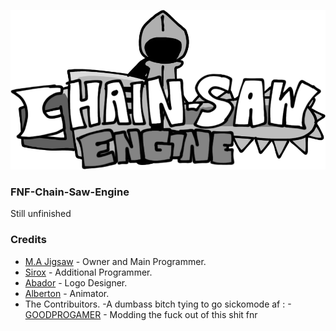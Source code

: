 ![](Chain-Saw-Engine-Logo.png)
### FNF-Chain-Saw-Engine

Still unfinished
 
### Credits
 - [M.A Jigsaw](https://github.com/MAJigsaw77) - Owner and Main Programmer.
 - [Sirox](https://github.com/Sirox228) - Additional Programmer.
 - [Abador](https://twitter.com/cheddorcheese?=HAj7ft1EdsLW8_yaRHT8EA&s=09) - Logo Designer.
 - [Alberton](https://twitter.com/AlbertAnIdiot?t=jc1uP5WVzxCVGZpO1ob_ZQ&s=09) - Animator.   
 - The Contribuitors.
 -A dumbass bitch tying to go sickomode af :
 -[GOODPROGAMER](https://youtube.com/@goodprogamer7205) - Modding the fuck out of this shit fnr
